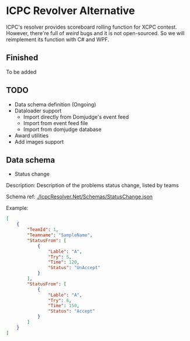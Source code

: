 # ICPC Revolver Alternative

ICPC's resolver provides scoreboard rolling function for XCPC contest. However, there're full of *weird* bugs and it is not open-sourced. So we will reimplement its function with C# and WPF.

## Finished

To be added

## TODO

* Data schema definition (Ongoing)
* Dataloader support
  * Import directly from Domjudge's event feed
  * Import from event feed file
  * Import from domjudge database
* Award utilities
* Add images support

## Data schema

* Status change

Description: Description of the problems status change, listed by teams

Schema ref: [./IcpcResolver.Net/Schemas/StatusChange.json](./IcpcResolver.Net/Schemas/StatusChange.json)

Example:

```json
[
    {
        "TeamId": 1,
        "Teamname": "SampleName",
        "StatusFrom": [
            {
                "Lable": "A",
                "Try": 5,
                "Time": 120,
                "Status": "UnAccept"
            }
        ],
        "StatusFrom": [
            {
                "Lable": "A",
                "Try": 6,
                "Time": 150,
                "Status": "Accept"
            }
        ]
    }
]
```
